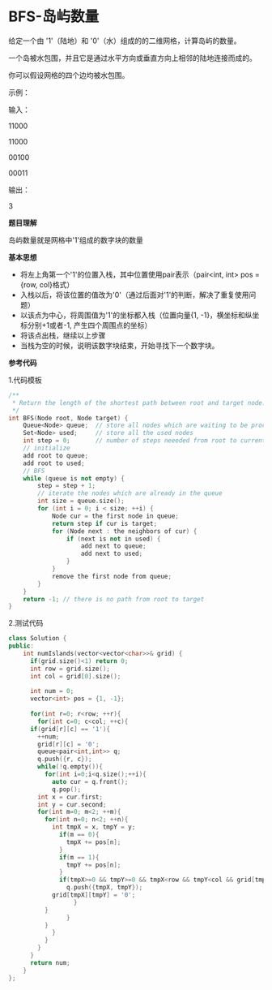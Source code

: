 # BFS-岛屿数量

给定一个由 '1'（陆地）和 '0'（水）组成的的二维网格，计算岛屿的数量。

一个岛被水包围，并且它是通过水平方向或垂直方向上相邻的陆地连接而成的。

你可以假设网格的四个边均被水包围。

示例：

输入：

11000

11000

00100

00011

输出：

3

**题目理解**

岛屿数量就是网格中'1'组成的数字块的数量

**基本思想**

* 将左上角第一个'1'的位置入栈，其中位置使用pair表示（pair<int, int> pos = {row, col}格式）
* 入栈以后，将该位置的值改为'0'（通过后面对'1'的判断，解决了重复使用问题）
* 以该点为中心，将周围值为'1'的坐标都入栈（位置向量{1, -1}，横坐标和纵坐标分别+1或者-1, 产生四个周围点的坐标）
* 将该点出栈，继续以上步骤
* 当栈为空的时候，说明该数字块结束，开始寻找下一个数字块。

**参考代码**

1.代码模板
```c++
/**
 * Return the length of the shortest path between root and target node.
 */
int BFS(Node root, Node target) {
    Queue<Node> queue;  // store all nodes which are waiting to be processed
    Set<Node> used;     // store all the used nodes
    int step = 0;       // number of steps neeeded from root to current node
    // initialize
    add root to queue;
    add root to used;
    // BFS
    while (queue is not empty) {
        step = step + 1;
        // iterate the nodes which are already in the queue
        int size = queue.size();
        for (int i = 0; i < size; ++i) {
            Node cur = the first node in queue;
            return step if cur is target;
            for (Node next : the neighbors of cur) {
                if (next is not in used) {
                    add next to queue;
                    add next to used;
                }
            }
            remove the first node from queue;
        }
    }
    return -1; // there is no path from root to target
}
```

2.测试代码
```c++
class Solution {
public:
    int numIslands(vector<vector<char>>& grid) {
      if(grid.size()<1) return 0;
      int row = grid.size();
      int col = grid[0].size();
	
      int num = 0;
      vector<int> pos = {1, -1};
	
      for(int r=0; r<row; ++r){
        for(int c=0; c<col; ++c){
	  if(grid[r][c] == '1'){
	    ++num;
	    grid[r][c] = '0';
	    queue<pair<int,int>> q;
	    q.push({r, c});
	    while(!q.empty()){
	      for(int i=0;i<q.size();++i){
	        auto cur = q.front();
	        q.pop();
		int x = cur.first;
		int y = cur.second;
		for(int m=0; m<2; ++m){
		  for(int n=0; n<2; ++n){
		    int tmpX = x, tmpY = y;
		      if(m == 0){
		        tmpX += pos[n];
		      }
		      if(m == 1){
		        tmpY += pos[n];
		      }
		      if(tmpX>=0 && tmpY>=0 && tmpX<row && tmpY<col && grid[tmpX][tmpY]=='1'){
		        q.push({tmpX, tmpY});
			grid[tmpX][tmpY] = '0';
	              }
		  }
                }
	      }
            }
          }
        }
      }
      return num;
    }
};
```

